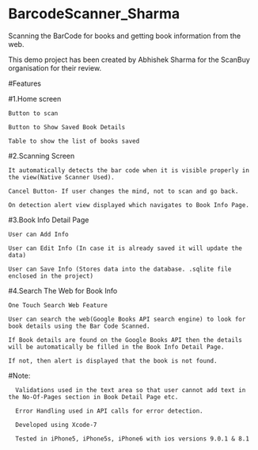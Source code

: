 # BarcodeScanner_Sharma
Scanning the BarCode for books and getting book information from the web.

This demo project has been created by Abhishek Sharma for the ScanBuy organisation for their review.

#Features

#1.Home screen  

    Button to scan
    
    Button to Show Saved Book Details
    
    Table to show the list of books saved
    
#2.Scanning Screen

    It automatically detects the bar code when it is visible properly in the view(Native Scanner Used).
  
    Cancel Button- If user changes the mind, not to scan and go back.
  
    On detection alert view displayed which navigates to Book Info Page.
  
#3.Book Info Detail Page
    
    User can Add Info
    
    User can Edit Info (In case it is already saved it will update the data)
    
    User can Save Info (Stores data into the database. .sqlite file enclosed in the project)
    
#4.Search The Web for Book Info

    One Touch Search Web Feature
    
    User can search the web(Google Books API search engine) to look for book details using the Bar Code Scanned.
    
    If Book details are found on the Google Books API then the details will be automatically be filled in the Book Info Detail Page. 
    
    If not, then alert is displayed that the book is not found.
    
    
    
#Note: 

      Validations used in the text area so that user cannot add text in the No-Of-Pages section in Book Detail Page etc.
      
      Error Handling used in API calls for error detection.
      
      Developed using Xcode-7
      
      Tested in iPhone5, iPhone5s, iPhone6 with ios versions 9.0.1 & 8.1
    
    
    

